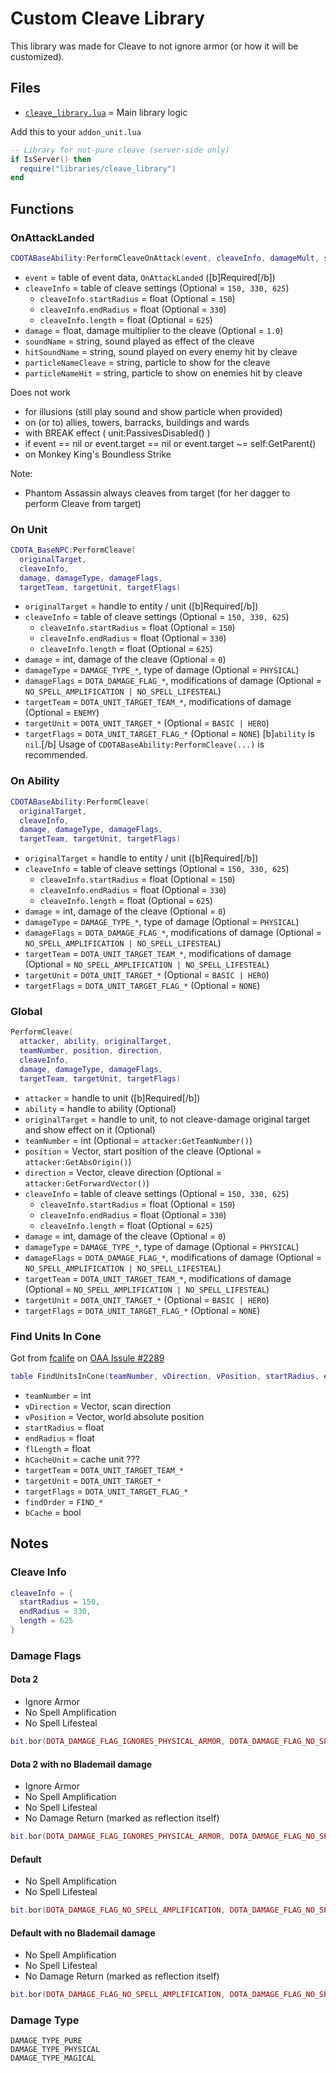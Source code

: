 # Custom Cleave Library

This library was made for Cleave to not ignore armor (or how it will be customized).

## Files

- [`cleave_library.lua`](cleave_library.lua) = Main library logic

Add this to your `addon_unit.lua`
```lua
-- Library for not-pure cleave (server-side only)
if IsServer() then
  require("libraries/cleave_library")
end
```

## Functions

### OnAttackLanded
```lua
CDOTABaseAbility:PerformCleaveOnAttack(event, cleaveInfo, damageMult, soundName, hitSoundName, particleNameCleave, particleNameHit)
```
- `event` = table of event data, `OnAttackLanded` ([b]Required[/b])
- `cleaveInfo` = table of cleave settings (Optional = `150, 330, 625`)
  - `cleaveInfo.startRadius` = float (Optional = `150`)
  - `cleaveInfo.endRadius` = float (Optional = `330`)
  - `cleaveInfo.length` = float (Optional = `625`)
- `damage` = float, damage multiplier to the cleave (Optional = `1.0`)
- `soundName` = string, sound played as effect of the cleave
- `hitSoundName` = string, sound played on every enemy hit by cleave
- `particleNameCleave` = string, particle to show for the cleave
- `particleNameHit` = string, particle to show on enemies hit by cleave

Does not work
- for illusions (still play sound and show particle when provided)
- on (or to) allies, towers, barracks, buildings and wards
- with BREAK effect ( unit:PassivesDisabled() )
- if event == nil or event.target == nil or event.target ~= self:GetParent()
- on Monkey King's Boundless Strike

Note:
- Phantom Assassin always cleaves from target (for her dagger to perform Cleave from target)

### On Unit
```lua
CDOTA_BaseNPC:PerformCleave(
  originalTarget,
  cleaveInfo,
  damage, damageType, damageFlags,
  targetTeam, targetUnit, targetFlags)
```
- `originalTarget` = handle to entity / unit ([b]Required[/b])
- `cleaveInfo` = table of cleave settings (Optional = `150, 330, 625`)
  - `cleaveInfo.startRadius` = float (Optional = `150`)
  - `cleaveInfo.endRadius` = float (Optional = `330`)
  - `cleaveInfo.length` = float (Optional = `625`)
- `damage` = int, damage of the cleave (Optional = `0`)
- `damageType` = `DAMAGE_TYPE_*`, type of damage (Optional = `PHYSICAL`)
- `damageFlags` = `DOTA_DAMAGE_FLAG_*`, modifications of damage (Optional = `NO_SPELL_AMPLIFICATION | NO_SPELL_LIFESTEAL`)
- `targetTeam` = `DOTA_UNIT_TARGET_TEAM_*`, modifications of damage (Optional = `ENEMY`)
- `targetUnit` = `DOTA_UNIT_TARGET_*` (Optional = `BASIC | HERO`)
- `targetFlags` = `DOTA_UNIT_TARGET_FLAG_*` (Optional = `NONE`)
[b]`ability` is `nil`.[/b] Usage of `CDOTABaseAbility:PerformCleave(...)` is recommended.

### On Ability
```lua
CDOTABaseAbility:PerformCleave(
  originalTarget,
  cleaveInfo,
  damage, damageType, damageFlags,
  targetTeam, targetUnit, targetFlags)
```
- `originalTarget` = handle to entity / unit ([b]Required[/b])
- `cleaveInfo` = table of cleave settings (Optional = `150, 330, 625`)
  - `cleaveInfo.startRadius` = float (Optional = `150`)
  - `cleaveInfo.endRadius` = float (Optional = `330`)
  - `cleaveInfo.length` = float (Optional = `625`)
- `damage` = int, damage of the cleave (Optional = `0`)
- `damageType` = `DAMAGE_TYPE_*`, type of damage (Optional = `PHYSICAL`)
- `damageFlags` = `DOTA_DAMAGE_FLAG_*`, modifications of damage (Optional = `NO_SPELL_AMPLIFICATION | NO_SPELL_LIFESTEAL`)
- `targetTeam` = `DOTA_UNIT_TARGET_TEAM_*`, modifications of damage (Optional = `NO_SPELL_AMPLIFICATION | NO_SPELL_LIFESTEAL`)
- `targetUnit` = `DOTA_UNIT_TARGET_*` (Optional = `BASIC | HERO`)
- `targetFlags` = `DOTA_UNIT_TARGET_FLAG_*` (Optional = `NONE`)

### Global
```lua
PerformCleave(
  attacker, ability, originalTarget,
  teamNumber, position, direction,
  cleaveInfo,
  damage, damageType, damageFlags,
  targetTeam, targetUnit, targetFlags)
```
- `attacker` = handle to unit ([b]Required[/b])
- `ability` = handle to ability (Optional)
- `originalTarget` = handle to unit, to not cleave-damage original target and show effect on it (Optional)
- `teamNumber` = int (Optional = `attacker:GetTeamNumber()`)
- `position` = Vector, start position of the cleave (Optional = `attacker:GetAbsOrigin()`)
- `direction` = Vector, cleave direction (Optional = `attacker:GetForwardVector()`)
- `cleaveInfo` = table of cleave settings (Optional = `150, 330, 625`)
  - `cleaveInfo.startRadius` = float (Optional = `150`)
  - `cleaveInfo.endRadius` = float (Optional = `330`)
  - `cleaveInfo.length` = float (Optional = `625`)
- `damage` = int, damage of the cleave (Optional = `0`)
- `damageType` = `DAMAGE_TYPE_*`, type of damage (Optional = `PHYSICAL`)
- `damageFlags` = `DOTA_DAMAGE_FLAG_*`, modifications of damage (Optional = `NO_SPELL_AMPLIFICATION | NO_SPELL_LIFESTEAL`)
- `targetTeam` = `DOTA_UNIT_TARGET_TEAM_*`, modifications of damage (Optional = `NO_SPELL_AMPLIFICATION | NO_SPELL_LIFESTEAL`)
- `targetUnit` = `DOTA_UNIT_TARGET_*` (Optional = `BASIC | HERO`)
- `targetFlags` = `DOTA_UNIT_TARGET_FLAG_*` (Optional = `NONE`)

### Find Units In Cone
Got from [fcalife](https://github.com/fcalife) on [OAA Issule #2289](https://github.com/OpenAngelArena/oaa/issues/2289)

```lua
table FindUnitsInCone(teamNumber, vDirection, vPosition, startRadius, endRadius, flLength, hCacheUnit, targetTeam, targetUnit, targetFlags, findOrder, bCache)
```
- `teamNumber` = int
- `vDirection` = Vector, scan direction
- `vPosition` = Vector, world absolute position
- `startRadius` = float
- `endRadius` = float
- `flLength` = float
- `hCacheUnit` = cache unit ???
- `targetTeam` = `DOTA_UNIT_TARGET_TEAM_*`
- `targetUnit` = `DOTA_UNIT_TARGET_*`
- `targetFlags` = `DOTA_UNIT_TARGET_FLAG_*`
- `findOrder` = `FIND_*`
- `bCache` = bool


## Notes

### Cleave Info

```lua
cleaveInfo = {
  startRadius = 150,
  endRadius = 330,
  length = 625
}
```

### Damage Flags

#### Dota 2
- Ignore Armor
- No Spell Amplification
- No Spell Lifesteal
```lua
bit.bor(DOTA_DAMAGE_FLAG_IGNORES_PHYSICAL_ARMOR, DOTA_DAMAGE_FLAG_NO_SPELL_AMPLIFICATION, DOTA_DAMAGE_FLAG_NO_SPELL_LIFESTEAL)
```

#### Dota 2 with no Blademail damage
- Ignore Armor
- No Spell Amplification
- No Spell Lifesteal
- No Damage Return (marked as reflection itself)
```lua
bit.bor(DOTA_DAMAGE_FLAG_IGNORES_PHYSICAL_ARMOR, DOTA_DAMAGE_FLAG_NO_SPELL_AMPLIFICATION, DOTA_DAMAGE_FLAG_NO_SPELL_LIFESTEAL, DOTA_DAMAGE_FLAG_REFLECTION)
```

#### Default
- No Spell Amplification
- No Spell Lifesteal
```lua
bit.bor(DOTA_DAMAGE_FLAG_NO_SPELL_AMPLIFICATION, DOTA_DAMAGE_FLAG_NO_SPELL_LIFESTEAL)
```

#### Default with no Blademail damage
- No Spell Amplification
- No Spell Lifesteal
- No Damage Return (marked as reflection itself)
```lua
bit.bor(DOTA_DAMAGE_FLAG_NO_SPELL_AMPLIFICATION, DOTA_DAMAGE_FLAG_NO_SPELL_LIFESTEAL, DOTA_DAMAGE_FLAG_REFLECTION)
```

### Damage Type

```
DAMAGE_TYPE_PURE
DAMAGE_TYPE_PHYSICAL
DAMAGE_TYPE_MAGICAL
```
